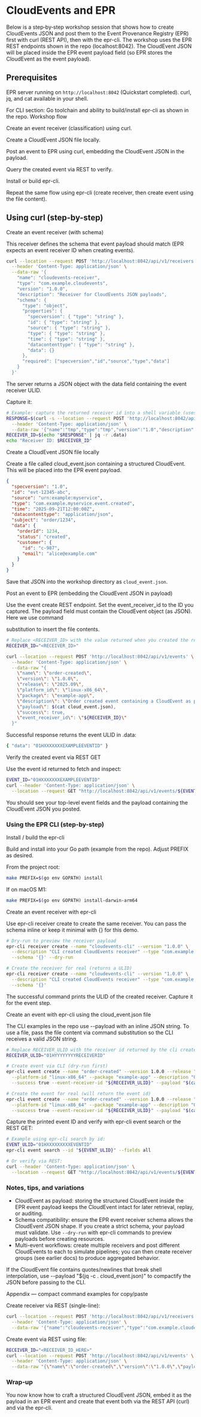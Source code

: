 # CloudEvents and EPR

Below is a step‑by‑step workshop session that shows how to create CloudEvents JSON and post them to the Event Provenance Registry (EPR) first with curl (REST API), then with the epr-cli. The workshop uses the EPR REST endpoints shown in the repo (localhost:8042). The CloudEvent JSON will be placed inside the EPR event payload field (so EPR stores the CloudEvent as the event payload).

## Prerequisites

EPR server running on `http://localhost:8042` (Quickstart completed).
curl, jq, and cat available in your shell.

For CLI section: Go toolchain and ability to build/install epr-cli as shown in the repo.
Workshop flow

Create an event receiver (classification) using curl.

Create a CloudEvent JSON file locally.

Post an event to EPR using curl, embedding the CloudEvent JSON in the payload.

Query the created event via REST to verify.

Install or build epr-cli.

Repeat the same flow using epr-cli (create receiver, then create event using the file content).

## Using curl (step-by-step)

Create an event receiver (with schema)

This receiver defines the schema that event payload should match (EPR expects an event receiver ID when creating events).

```bash
curl --location --request POST 'http://localhost:8042/api/v1/receivers' \
  --header 'Content-Type: application/json' \
  --data-raw '{
    "name": "cloudevents-receiver",
    "type": "com.example.cloudevents",
    "version": "1.0.0",
    "description": "Receiver for CloudEvents JSON payloads",
    "schema": {
      "type": "object",
      "properties": {
        "specversion": { "type": "string" },
        "id": { "type": "string" },
        "source": { "type": "string" },
        "type": { "type": "string" },
        "time": { "type": "string" },
        "datacontenttype": { "type": "string" },
        "data": {}
      },
      "required": ["specversion","id","source","type","data"]
    }
  }'
```

The server returns a JSON object with the data field containing the event receiver ULID. 

Capture it:

```bash
# Example: capture the returned receiver id into a shell variable (uses jq)
RESPONSE=$(curl -s --location --request POST 'http://localhost:8042/api/v1/receivers' \
  --header 'Content-Type: application/json' \
  --data-raw '{"name":"tmp","type":"tmp","version":"1.0","description":"tmp","schema":{}}')
RECEIVER_ID=$(echo "$RESPONSE" | jq -r .data)
echo "Receiver ID: $RECEIVER_ID"
```

Create a CloudEvent JSON file locally

Create a file called cloud_event.json containing a structured CloudEvent. This will be placed into the EPR event payload.

```json
{
  "specversion": "1.0",
  "id": "evt-12345-abc",
  "source": "urn:example:myservice",
  "type": "com.example.myservice.event.created",
  "time": "2025-09-21T12:00:00Z",
  "datacontenttype": "application/json",
  "subject": "order/1234",
  "data": {
    "orderId": 1234,
    "status": "created",
    "customer": {
      "id": "c-987",
      "email": "alice@example.com"
    }
  }
}
```

Save that JSON into the workshop directory as `cloud_event.json`.

Post an event to EPR (embedding the CloudEvent JSON in payload)

Use the event create REST endpoint. Set the event_receiver_id to the ID you captured. The payload field must contain the CloudEvent object (as JSON). Here we use command 

substitution to insert the file contents.

```bash
# Replace <RECEIVER_ID> with the value returned when you created the receiver.
RECEIVER_ID="<RECEIVER_ID>"

curl --location --request POST 'http://localhost:8042/api/v1/events' \
  --header 'Content-Type: application/json' \
  --data-raw "{
    \"name\": \"order-created\",
    \"version\": \"1.0.0\",
    \"release\": \"2025.09\",
    \"platform_id\": \"linux-x86_64\",
    \"package\": \"example-app\",
    \"description\": \"Order created event containing a CloudEvent as payload\",
    \"payload\": $(cat cloud_event.json),
    \"success\": true,
    \"event_receiver_id\": \"${RECEIVER_ID}\"
  }"
```

Successful response returns the event ULID in .data:

```bash
{ "data": "01HXXXXXXXEXAMPLEEVENTID" }
```

Verify the created event via REST GET

Use the event id returned to fetch and inspect:

```bash
EVENT_ID="01HXXXXXXXEXAMPLEEVENTID"
curl --header 'Content-Type: application/json' \
  --location --request GET "http://localhost:8042/api/v1/events/${EVENT_ID}" | jq .
```

You should see your top-level event fields and the payload containing the CloudEvent JSON you posted.


### Using the EPR CLI (step-by-step)

Install / build the epr-cli

Build and install into your Go path (example from the repo). Adjust PREFIX as desired.

From the project root:

```bash
make PREFIX=$(go env GOPATH) install
```

If on macOS M1:

```bash
make PREFIX=$(go env GOPATH) install-darwin-arm64
```

Create an event receiver with epr-cli

Use epr-cli receiver create to create the same receiver. You can pass the schema inline or keep it minimal with {} for this demo.

```bash
# Dry-run to preview the receiver payload
epr-cli receiver create --name "cloudevents-cli" --version "1.0.0" \
  --description "CLI created CloudEvents receiver" --type "com.example.cloudevents" \
  --schema '{}' --dry-run
```

```bash
# Create the receiver for real (returns a ULID)
epr-cli receiver create --name "cloudevents-cli" --version "1.0.0" \
  --description "CLI created CloudEvents receiver" --type "com.example.cloudevents" \
  --schema '{}'
```

The successful command prints the ULID of the created receiver. Capture it for the event step.

Create an event with epr-cli using the cloud_event.json file

The CLI examples in the repo use --payload with an inline JSON string. To use a file, pass the file content via command substitution so the CLI receives a valid JSON string.

```bash
# Replace RECEIVER_ULID with the receiver id returned by the cli create command.
RECEIVER_ULID="01HYYYYYYYYRECEIVERID"

# Create event via CLI (dry-run first)
epr-cli event create --name "order-created" --version 1.0.0 --release "2025.09" \
  --platform-id "linux-x86_64" --package "example-app" --description "Order created with CloudEvent payload" \
  --success true --event-receiver-id "${RECEIVER_ULID}" --payload "$(cat cloud_event.json)" --dry-run

# Create the event for real (will return the event id)
epr-cli event create --name "order-created" --version 1.0.0 --release "2025.09" \
  --platform-id "linux-x86_64" --package "example-app" --description "Order created with CloudEvent payload" \
  --success true --event-receiver-id "${RECEIVER_ULID}" --payload "$(cat cloud_event.json)"
```

Capture the printed event ID and verify with epr-cli event search or the REST GET:

```bash
# Example using epr-cli search by id:
EVENT_ULID="01HXXXXXXXXXEVENTID"
epr-cli event search --id "${EVENT_ULID}" --fields all

# Or verify via REST:
curl --header 'Content-Type: application/json' \
  --location --request GET "http://localhost:8042/api/v1/events/${EVENT_ULID}" | jq .
```

### Notes, tips, and variations

- CloudEvent as payload: storing the structured CloudEvent inside the EPR event payload keeps the CloudEvent intact for later retrieval, replay, or auditing.
- Schema compatibility: ensure the EPR event receiver schema allows the CloudEvent JSON shape. If you create a strict schema, your payload must validate. Use `--dry-run` with epr-cli commands to preview payloads before creating resources.
- Multi-event workflows: create multiple receivers and post different CloudEvents to each to simulate pipelines; you can then create receiver groups (see earlier docs) to produce aggregated behavior.


If the CloudEvent file contains quotes/newlines that break shell interpolation, use --payload "$(jq -c . cloud_event.json)" to compactify the JSON before passing to the CLI.

Appendix — compact command examples for copy/paste

Create receiver via REST (single-line):

```bash
curl --location --request POST 'http://localhost:8042/api/v1/receivers' \
  --header 'Content-Type: application/json' \
  --data-raw '{"name":"cloudevents-receiver","type":"com.example.cloudevents","version":"1.0.0","description":"CE receiver","schema":{}}' | jq .
```

Create event via REST using file:

```bash
RECEIVER_ID="<RECEIVER_ID_HERE>"
curl --location --request POST 'http://localhost:8042/api/v1/events' \
  --header 'Content-Type: application/json' \
  --data-raw "{\"name\":\"order-created\",\"version\":\"1.0.0\",\"payload\":$(jq -c . cloud_event.json),\"success\":true,\"event_receiver_id\":\"${RECEIVER_ID}\"}" | jq .
```

### Wrap-up

You now know how to craft a structured CloudEvent JSON, embed it as the payload in an EPR event and create that event both via the REST API (curl) and via the epr-cli.
